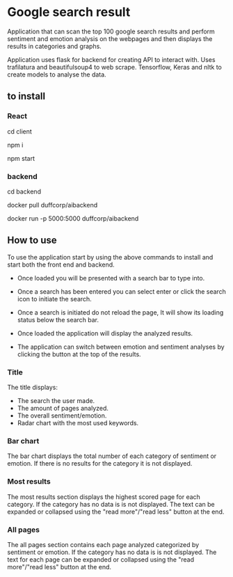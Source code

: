 # Google search result

Application that can scan the top 100 google search results and perform sentiment and emotion analysis on the webpages and then displays the results in categories and graphs.

Application uses flask for backend for creating API to interact with. Uses trafilatura and beautifulsoup4 to web scrape. Tensorflow, Keras and nltk to create models to analyse the data.

## to install

### React

cd client

npm i

npm start

### backend

cd backend

docker pull duffcorp/aibackend

docker run -p 5000:5000 duffcorp/aibackend

## How to use

To use the application start by using the above commands to install and start both the front end and backend.

- Once loaded you will be presented with a search bar to type into.

- Once a search has been entered you can select enter or click the search icon to initiate the search.

- Once a search is initiated do not reload the page, It will show its loading status below the search bar.

- Once loaded the application will display the analyzed results.

- The application can switch between emotion and sentiment analyses by clicking the button at the top of the results.

### Title

The title displays:

- The search the user made.
- The amount of pages analyzed.
- The overall sentiment/emotion.
- Radar chart with the most used keywords.

### Bar chart

The bar chart displays the total number of each category of sentiment or emotion. If there is no results for the category it is not displayed.

### Most results

The most results section displays the highest scored page for each category. If the category has no data is is not displayed. The text can be expanded or collapsed using the "read more"/"read less" button at the end.

### All pages

The all pages section contains each page analyzed categorized by sentiment or emotion. If the category has no data is is not displayed. The text for each page can be expanded or collapsed using the "read more"/"read less" button at the end.
